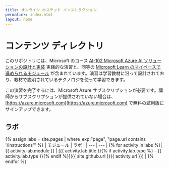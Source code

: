 ```yaml
---
title: オンライン ホステッド インストラクション
permalink: index.html
layout: home
---
```


# コンテンツ ディレクトリ

このリポジトリには、Microsoft のコース [AI-102 Microsoft Azure AI ソリューションの設計と実装](https://docs.microsoft.com/learn/certifications/courses/ai-102t00) 実践的な演習と、同等の [Microsoft Learn のマイペースで進められるモジュール](https://aka.ms/AzureLearn_AIEngineer-jpn) が含まれています。演習は学習教材に沿って設計されており、教材で説明されているテクノロジを使って学習できます。

この演習を完了するには、Microsoft Azure サブスクリプションが必要です。講師からサブスクリプションが提供されていない場合は、[https://azure.microsoft.com](https://azure.microsoft.com) で無料の試用版にサインアップできます。

## ラボ

{% assign labs = site.pages | where_exp:"page", "page.url contains '/Instructions'" %}
| モジュール | ラボ |
| --- | --- | 
{% for activity in labs  %}| {{ activity.lab.module }} | [{{ activity.lab.title }}{% if activity.lab.type %} - {{ activity.lab.type }}{% endif %}]({{ site.github.url }}{{ activity.url }}) |
{% endfor %}

